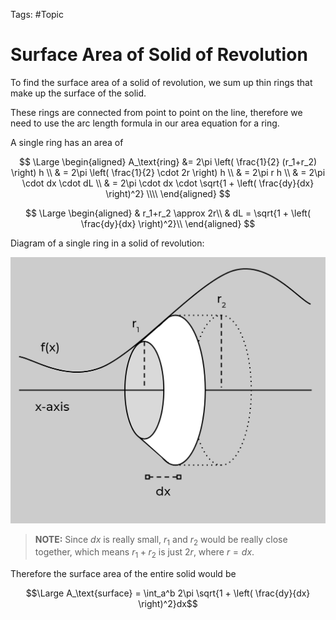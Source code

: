 Tags: #Topic 

# Surface Area of Solid of Revolution

To find the surface area of a solid of revolution, we sum up thin rings that make up the surface of the solid. 

These rings are connected from point to point on the line, therefore we need to use the arc length formula in our area equation for a ring.

A single ring has an area of

$$
\Large
\begin{aligned}
A_\text{ring} &= 2\pi \left( \frac{1}{2} (r_1+r_2) \right) h \\
& = 2\pi \left( \frac{1}{2} \cdot 2r \right) h \\
& = 2\pi r h \\
& = 2\pi \cdot dx \cdot dL \\
& = 2\pi \cdot dx \cdot \sqrt{1 + \left( \frac{dy}{dx} \right)^2} \\\\
\end{aligned}
$$

$$
\Large
\begin{aligned}
& r_1+r_2 \approx 2r\\
& dL = \sqrt{1 + \left( \frac{dy}{dx} \right)^2}\\
\end{aligned}
$$

Diagram of a single ring in a solid of revolution:

![](../attachments/surface_area_ring_of_solid_of_revolution.png)

> **NOTE:**
> Since $dx$ is really small, $r_1$ and $r_2$ would be really close together, which means $r_1+r_2$ is just $2r$, where $r=dx$.

Therefore the surface area of the entire solid would be

$$\Large A_\text{surface} = \int_a^b 2\pi \sqrt{1 + \left( \frac{dy}{dx} \right)^2}dx$$